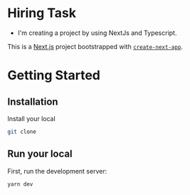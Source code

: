 # Hiring Task
- I'm creating a project by using NextJs and Typescript.


This is a [Next.js](https://nextjs.org/) project bootstrapped with [`create-next-app`](https://github.com/vercel/next.js/tree/canary/packages/create-next-app).

# Getting Started

## Installation
Install your local
```bash
git clone
```

## Run your local
First, run the development server:

```bash
yarn dev

```

